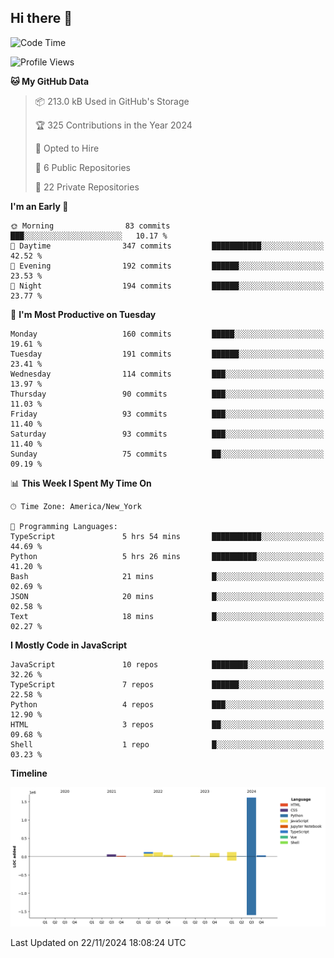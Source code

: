 ## Hi there 👋

<!--START_SECTION:waka-->
![Code Time](http://img.shields.io/badge/Code%20Time-118%20hrs%209%20mins-blue)

![Profile Views](http://img.shields.io/badge/Profile%20Views-18-blue)

**🐱 My GitHub Data** 

> 📦 213.0 kB Used in GitHub's Storage 
 > 
> 🏆 325 Contributions in the Year 2024
 > 
> 💼 Opted to Hire
 > 
> 📜 6 Public Repositories 
 > 
> 🔑 22 Private Repositories 
 > 
**I'm an Early 🐤** 

```text
🌞 Morning                83 commits          ███░░░░░░░░░░░░░░░░░░░░░░   10.17 % 
🌆 Daytime                347 commits         ███████████░░░░░░░░░░░░░░   42.52 % 
🌃 Evening                192 commits         ██████░░░░░░░░░░░░░░░░░░░   23.53 % 
🌙 Night                  194 commits         ██████░░░░░░░░░░░░░░░░░░░   23.77 % 
```
📅 **I'm Most Productive on Tuesday** 

```text
Monday                   160 commits         █████░░░░░░░░░░░░░░░░░░░░   19.61 % 
Tuesday                  191 commits         ██████░░░░░░░░░░░░░░░░░░░   23.41 % 
Wednesday                114 commits         ███░░░░░░░░░░░░░░░░░░░░░░   13.97 % 
Thursday                 90 commits          ███░░░░░░░░░░░░░░░░░░░░░░   11.03 % 
Friday                   93 commits          ███░░░░░░░░░░░░░░░░░░░░░░   11.40 % 
Saturday                 93 commits          ███░░░░░░░░░░░░░░░░░░░░░░   11.40 % 
Sunday                   75 commits          ██░░░░░░░░░░░░░░░░░░░░░░░   09.19 % 
```


📊 **This Week I Spent My Time On** 

```text
🕑︎ Time Zone: America/New_York

💬 Programming Languages: 
TypeScript               5 hrs 54 mins       ███████████░░░░░░░░░░░░░░   44.69 % 
Python                   5 hrs 26 mins       ██████████░░░░░░░░░░░░░░░   41.20 % 
Bash                     21 mins             █░░░░░░░░░░░░░░░░░░░░░░░░   02.69 % 
JSON                     20 mins             █░░░░░░░░░░░░░░░░░░░░░░░░   02.58 % 
Text                     18 mins             █░░░░░░░░░░░░░░░░░░░░░░░░   02.27 % 
```

**I Mostly Code in JavaScript** 

```text
JavaScript               10 repos            ████████░░░░░░░░░░░░░░░░░   32.26 % 
TypeScript               7 repos             ██████░░░░░░░░░░░░░░░░░░░   22.58 % 
Python                   4 repos             ███░░░░░░░░░░░░░░░░░░░░░░   12.90 % 
HTML                     3 repos             ██░░░░░░░░░░░░░░░░░░░░░░░   09.68 % 
Shell                    1 repo              █░░░░░░░░░░░░░░░░░░░░░░░░   03.23 % 
```



**Timeline**

![Lines of Code chart](https://raw.githubusercontent.com/dikshithvishnu/dikshithvishnu/main/assets/bar_graph.png)


 Last Updated on 22/11/2024 18:08:24 UTC
<!--END_SECTION:waka-->
